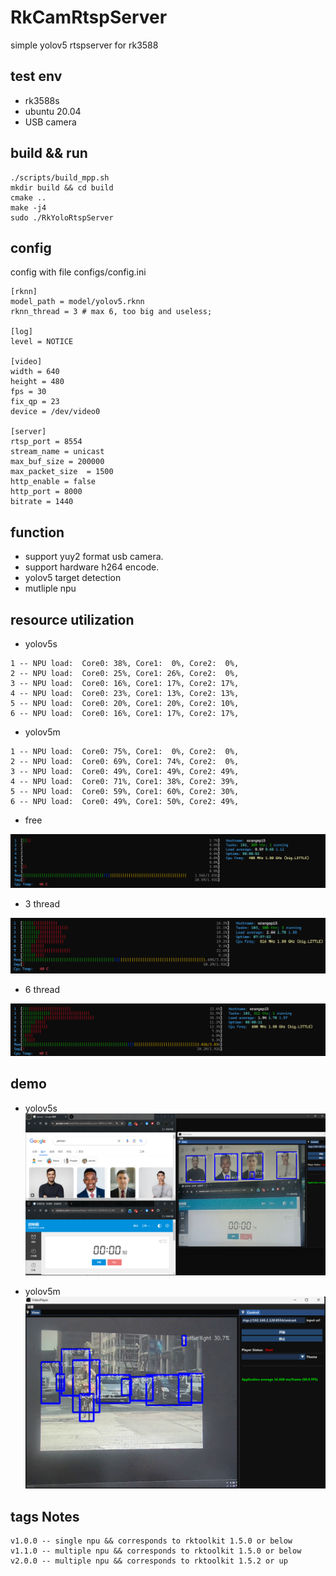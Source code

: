 # RkCamRtspServer
simple yolov5 rtspserver for rk3588

## test env
- rk3588s
- ubuntu 20.04
- USB camera

## build && run
```
./scripts/build_mpp.sh
mkdir build && cd build
cmake ..
make -j4
sudo ./RkYoloRtspServer
```

## config
config with file configs/config.ini
```
[rknn]
model_path = model/yolov5.rknn
rknn_thread = 3 # max 6, too big and useless;

[log]
level = NOTICE

[video]
width = 640
height = 480
fps = 30
fix_qp = 23     
device = /dev/video0

[server]
rtsp_port = 8554
stream_name = unicast
max_buf_size = 200000
max_packet_size  = 1500
http_enable = false
http_port = 8000
bitrate = 1440
```

## function
- support yuy2 format usb camera.
- support hardware h264 encode.
- yolov5 target detection
- mutliple npu

## resource utilization
- yolov5s

```
1 -- NPU load:  Core0: 38%, Core1:  0%, Core2:  0%,
2 -- NPU load:  Core0: 25%, Core1: 26%, Core2:  0%,
3 -- NPU load:  Core0: 16%, Core1: 17%, Core2: 17%,
4 -- NPU load:  Core0: 23%, Core1: 13%, Core2: 13%,
5 -- NPU load:  Core0: 20%, Core1: 20%, Core2: 10%,
6 -- NPU load:  Core0: 16%, Core1: 17%, Core2: 17%,
```

- yolov5m

```
1 -- NPU load:  Core0: 75%, Core1:  0%, Core2:  0%,
2 -- NPU load:  Core0: 69%, Core1: 74%, Core2:  0%,
3 -- NPU load:  Core0: 49%, Core1: 49%, Core2: 49%,
4 -- NPU load:  Core0: 71%, Core1: 38%, Core2: 39%,
5 -- NPU load:  Core0: 59%, Core1: 60%, Core2: 30%,
6 -- NPU load:  Core0: 49%, Core1: 50%, Core2: 49%,
```

- free

![](pic/free.png)

- 3 thread

![](pic/3_thread.png)

- 6 thread

![](pic/6_thread.png)

## demo

- yolov5s
![](pic/demo.png)

- yolov5m
![](pic/yolov5m.png)

## tags Notes
```
v1.0.0 -- single npu && corresponds to rktoolkit 1.5.0 or below
v1.1.0 -- multiple npu && corresponds to rktoolkit 1.5.0 or below
v2.0.0 -- multiple npu && corresponds to rktoolkit 1.5.2 or up
```
